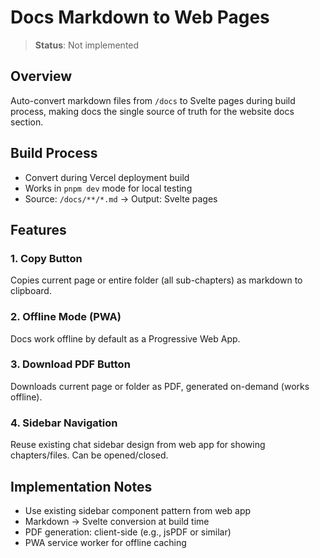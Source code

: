 # Docs Markdown to Web Pages

> **Status**: Not implemented

## Overview
Auto-convert markdown files from `/docs` to Svelte pages during build process, making docs the single source of truth for the website docs section.

## Build Process
- Convert during Vercel deployment build
- Works in `pnpm dev` mode for local testing
- Source: `/docs/**/*.md` → Output: Svelte pages

## Features

### 1. Copy Button
Copies current page or entire folder (all sub-chapters) as markdown to clipboard.

### 2. Offline Mode (PWA)
Docs work offline by default as a Progressive Web App.

### 3. Download PDF Button
Downloads current page or folder as PDF, generated on-demand (works offline).

### 4. Sidebar Navigation
Reuse existing chat sidebar design from web app for showing chapters/files. Can be opened/closed.

## Implementation Notes
- Use existing sidebar component pattern from web app
- Markdown → Svelte conversion at build time
- PDF generation: client-side (e.g., jsPDF or similar)
- PWA service worker for offline caching

